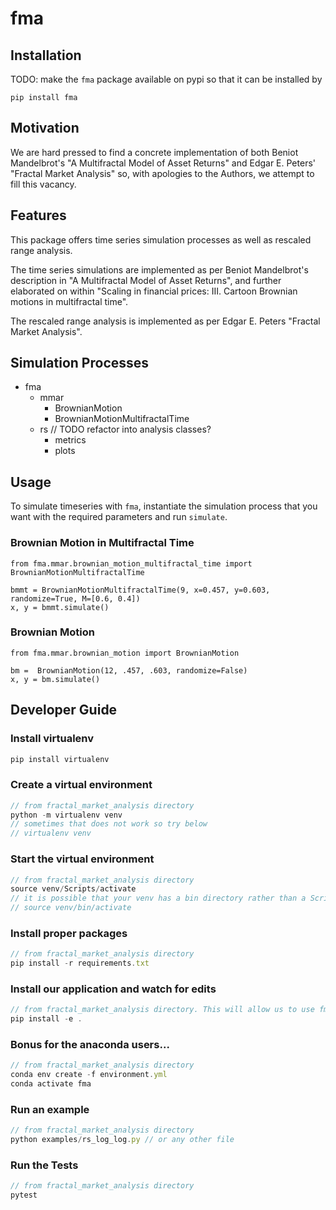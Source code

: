 # fma
## Installation
TODO: make the ```fma``` package available on pypi so that it can be installed by 
```
pip install fma
```
## Motivation
We are hard pressed to find a concrete implementation of both Beniot Mandelbrot's "A Multifractal Model of Asset Returns" and Edgar E. Peters' "Fractal Market Analysis" so, with apologies to the Authors, we attempt to fill this vacancy.

## Features
This package offers time series simulation processes as well as rescaled range analysis.

The time series simulations are implemented as per Beniot Mandelbrot's description in "A Multifractal Model of Asset Returns", and further elaborated on within "Scaling in financial prices: III. Cartoon Brownian motions in multifractal time". 

The rescaled range analysis is implemented as per Edgar E. Peters "Fractal Market Analysis".

## Simulation Processes
* fma
  * mmar
    * BrownianMotion
    * BrownianMotionMultifractalTime
  * rs // TODO refactor into analysis classes?
    * metrics
    * plots
    
## Usage
To simulate timeseries with ```fma```, instantiate the simulation process that you want with the required parameters and run ```simulate```.

### Brownian Motion in Multifractal Time
```
from fma.mmar.brownian_motion_multifractal_time import BrownianMotionMultifractalTime

bmmt = BrownianMotionMultifractalTime(9, x=0.457, y=0.603, randomize=True, M=[0.6, 0.4])
x, y = bmmt.simulate()
```

### Brownian Motion
```
from fma.mmar.brownian_motion import BrownianMotion

bm =  BrownianMotion(12, .457, .603, randomize=False)
x, y = bm.simulate()
```

## Developer Guide
### Install virtualenv
```javascript
pip install virtualenv
```

### Create a virtual environment
```javascript
// from fractal_market_analysis directory
python -m virtualenv venv
// sometimes that does not work so try below
// virtualenv venv
```

### Start the virtual environment
```javascript
// from fractal_market_analysis directory
source venv/Scripts/activate
// it is possible that your venv has a bin directory rather than a Scripts directory. If so run the following
// source venv/bin/activate
```

### Install proper packages
```javascript
// from fractal_market_analysis directory
pip install -r requirements.txt
```

### Install our application and watch for edits
```javascript
// from fractal_market_analysis directory. This will allow us to use fma imports in our modules.
pip install -e .
```

### Bonus for the anaconda users...
```javascript
// from fractal_market_analysis directory
conda env create -f environment.yml
conda activate fma
```

### Run an example
```javascript
// from fractal_market_analysis directory
python examples/rs_log_log.py // or any other file
```

### Run the Tests
```javascript
// from fractal_market_analysis directory
pytest
```
